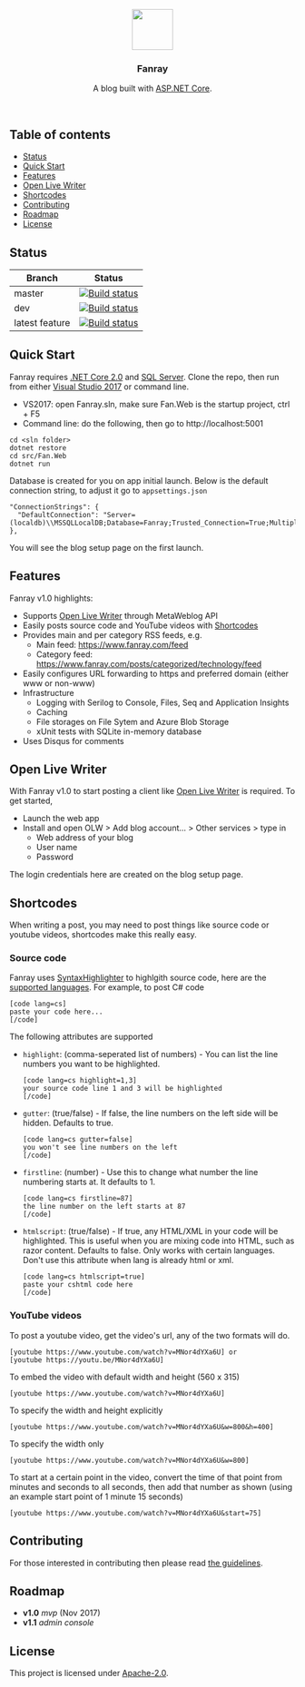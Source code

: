 <p align="center">
  <a href="https://www.fanray.com/">
    <img src="https://user-images.githubusercontent.com/633119/33040809-0fec23d8-cdf1-11e7-8543-5b666e78f5b4.png" alt="" width=72 height=72>
  </a>
  <h3 align="center">Fanray</h3>
  <p align="center">
    A blog built with <a href="https://github.com/aspnet/Home">ASP.NET Core</a>.
  </p>
</p>
<br>

## Table of contents

- [Status](#status)
- [Quick Start](#quick-start)
- [Features](#features)
- [Open Live Writer](#open-live-writer)
- [Shortcodes](#shortcodes)
- [Contributing](#contributing)
- [Roadmap](#roadmap)
- [License](#license)

## Status

| Branch | Status |
| ------ | ------ |
| master | [![Build status](https://ci.appveyor.com/api/projects/status/25ifr0ahvcxn48f5/branch/master?svg=true)](https://ci.appveyor.com/project/FanrayMedia/fanray/branch/master) |
| dev | [![Build status](https://ci.appveyor.com/api/projects/status/25ifr0ahvcxn48f5/branch/dev?svg=true)](https://ci.appveyor.com/project/FanrayMedia/fanray/branch/dev) |
| latest feature | [![Build status](https://ci.appveyor.com/api/projects/status/25ifr0ahvcxn48f5?svg=true)](https://ci.appveyor.com/project/FanrayMedia/fanray) |

## Quick Start

Fanray requires [.NET Core 2.0](https://www.microsoft.com/net/core/) and [SQL Server](https://www.microsoft.com/en-us/sql-server/sql-server-downloads).  Clone the repo, then run from either [Visual Studio 2017](https://www.visualstudio.com/vs/community/) or command line.

- VS2017: open Fanray.sln, make sure Fan.Web is the startup project, ctrl + F5
- Command line: do the following, then go to http://localhost:5001
 ```
cd <sln folder>
dotnet restore
cd src/Fan.Web
dotnet run
```

Database is created for you on app initial launch. Below is the default connection string, to adjust it go to `appsettings.json`

```
"ConnectionStrings": {
  "DefaultConnection": "Server=(localdb)\\MSSQLLocalDB;Database=Fanray;Trusted_Connection=True;MultipleActiveResultSets=true"
},
```

You will see the blog setup page on the first launch.

## Features

Fanray v1.0 highlights:

- Supports [Open Live Writer](#open-live-writer) through MetaWeblog API
- Easily posts source code and YouTube videos with [Shortcodes](#shortcodes)
- Provides main and per category RSS feeds, e.g.
  - Main feed: https://www.fanray.com/feed
  - Category feed: https://www.fanray.com/posts/categorized/technology/feed
- Easily configures URL forwarding to https and preferred domain (either www or non-www)
- Infrastructure
  - Logging with Serilog to Console, Files, Seq and Application Insights
  - Caching
  - File storages on File Sytem and Azure Blob Storage
  - xUnit tests with SQLite in-memory database
- Uses Disqus for comments

## Open Live Writer

With Fanray v1.0 to start posting a client like [Open Live Writer](http://openlivewriter.org/) is required. To get started,

- Launch the web app
- Install and open OLW > Add blog account... > Other services > type in
  - Web address of your blog
  - User name
  - Password

The login credentials here are created on the blog setup page.

## Shortcodes

When writing a post, you may need to post things like source code or youtube videos, shortcodes make this really easy.

### Source code

Fanray uses [SyntaxHighlighter](https://github.com/syntaxhighlighter/syntaxhighlighter) to highlgith source code, here are the [supported languages](http://alexgorbatchev.com/SyntaxHighlighter/manual/brushes/). For example, to post C# code
```
[code lang=cs]
paste your code here...
[/code]
```

The following attributes are supported
- `highlight`: (comma-seperated list of numbers) - You can list the line numbers you want to be highlighted.
  ```
  [code lang=cs highlight=1,3]
  your source code line 1 and 3 will be highlighted
  [/code]
  ```
- `gutter`: (true/false) - If false, the line numbers on the left side will be hidden. Defaults to true.
  ```
  [code lang=cs gutter=false]
  you won't see line numbers on the left
  [/code]
  ```
- `firstline`: (number) - Use this to change what number the line numbering starts at. It defaults to 1.
  ```
  [code lang=cs firstline=87]
  the line number on the left starts at 87
  [/code]
  ```
- `htmlscript`: (true/false) - If true, any HTML/XML in your code will be highlighted. This is useful when you are mixing code into HTML, such as razor content. Defaults to false. Only works with certain languages. Don't use this attribute when lang is already html or xml.
  ```
  [code lang=cs htmlscript=true]
  paste your cshtml code here
  [/code]
  ```

### YouTube videos

To post a youtube video, get the video's url, any of the two formats will do.
```
[youtube https://www.youtube.com/watch?v=MNor4dYXa6U] or 
[youtube https://youtu.be/MNor4dYXa6U]
```

To embed the video with default width and height (560 x 315)
```
[youtube https://www.youtube.com/watch?v=MNor4dYXa6U]
```

To specify the width and height explicitly
```
[youtube https://www.youtube.com/watch?v=MNor4dYXa6U&w=800&h=400]
```

To specify the width only
```
[youtube https://www.youtube.com/watch?v=MNor4dYXa6U&w=800]
```

To start at a certain point in the video, convert the time of that point from minutes and seconds to all seconds, then add that number as shown (using an example start point of 1 minute 15 seconds)
```
[youtube https://www.youtube.com/watch?v=MNor4dYXa6U&start=75]
```

## Contributing

For those interested in contributing then please read [the guidelines](CONTRIBUTING.md).

## Roadmap
* **v1.0** _mvp_ (Nov 2017)
* **v1.1** _admin console_ 

## License

This project is licensed under [Apache-2.0](https://tldrlegal.com/license/apache-license-2.0-(apache-2.0)).